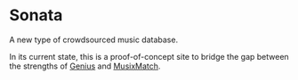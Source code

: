 # Sonata

A new type of crowdsourced music database.

In its current state, this is a proof-of-concept site to bridge the gap between the strengths of [Genius](https://genius.com) and [MusixMatch](https://musixmatch.com).
